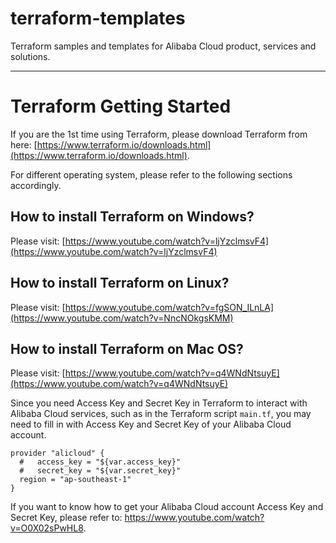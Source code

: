 # terraform-templates
Terraform samples and templates for Alibaba Cloud product, services and solutions.

---
# Terraform Getting Started
If you are the 1st time using Terraform, please download Terraform from here: [https://www.terraform.io/downloads.html](https://www.terraform.io/downloads.html).

For different operating system, please refer to the following sections accordingly.

## How to install Terraform on Windows?
Please visit: [https://www.youtube.com/watch?v=ljYzclmsvF4](https://www.youtube.com/watch?v=ljYzclmsvF4)

## How to install Terraform on Linux?
Please visit: [https://www.youtube.com/watch?v=fgSON_ILnLA](https://www.youtube.com/watch?v=NncNOkgsKMM)

## How to install Terraform on Mac OS?
Please visit: [https://www.youtube.com/watch?v=q4WNdNtsuyE](https://www.youtube.com/watch?v=q4WNdNtsuyE)

Since you need Access Key and Secret Key in Terraform to interact with Alibaba Cloud services, such as in the Terraform script ```main.tf```, you may need to 
fill in with Access Key and Secret Key of your Alibaba Cloud account. 

```
provider "alicloud" {
  #   access_key = "${var.access_key}"
  #   secret_key = "${var.secret_key}"
  region = "ap-southeast-1"
}
```

If you want to know how to get your Alibaba Cloud account Access Key and Secret Key, please refer to: https://www.youtube.com/watch?v=O0X02sPwHL8.